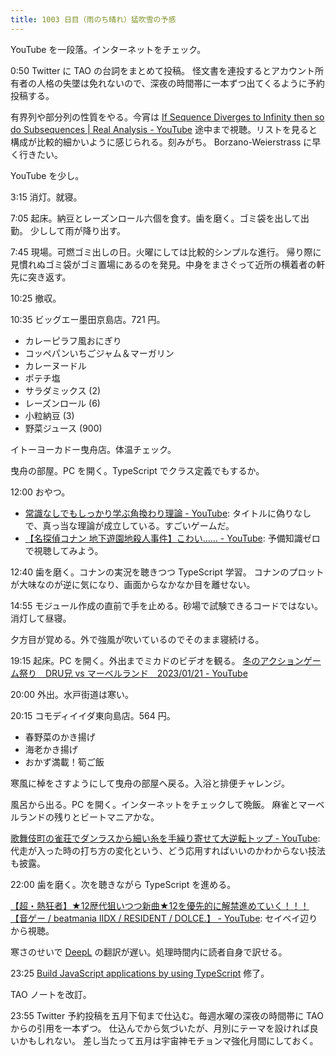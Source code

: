 ```yaml
---
title: 1003 日目（雨のち晴れ）猛吹雪の予感
---
```


YouTube を一段落。インターネットをチェック。

0:50 Twitter に TAO の台詞をまとめて投稿。
怪文書を連投するとアカウント所有者の人格の失墜は免れないので、深夜の時間帯に一本ずつ出てくるように予約投稿する。

有界列や部分列の性質をやる。今宵は [If Sequence Diverges to Infinity then so do Subsequences | Real Analysis - YouTube](https://www.youtube.com/watch?v=gL3MRsESCvU&list=PLztBpqftvzxWo4HxUYV58ENhxHV32Wxli&index=48)
途中まで視聴。リストを見ると構成が比較的細かいように感じられる。刻みがち。
Borzano-Weierstrass に早く行きたい。

YouTube を少し。

3:15 消灯。就寝。

7:05 起床。納豆とレーズンロール六個を食す。歯を磨く。ゴミ袋を出して出勤。
少しして雨が降り出す。

7:45 現場。可燃ゴミ出しの日。火曜にしては比較的シンプルな進行。
帰り際に見慣れぬゴミ袋がゴミ置場にあるのを発見。中身をまさぐって近所の横着者の軒先に突き返す。

10:25 撤収。

10:35 ビッグエー墨田京島店。721 円。

* カレーピラフ風おにぎり
* コッペパンいちごジャム＆マーガリン
* カレーヌードル
* ポテチ塩
* サラダミックス (2)
* レーズンロール (6)
* 小粒納豆 (3)
* 野菜ジュース (900)

イトーヨーカドー曳舟店。体温チェック。

曳舟の部屋。PC を開く。TypeScript でクラス定義でもするか。

12:00 おやつ。

* [常識なしでもしっかり学ぶ角換わり理論 - YouTube](https://www.youtube.com/watch?v=h_MJyKqskRk):
  タイトルに偽りなしで、真っ当な理論が成立している。すごいゲームだ。
* [【名探偵コナン 地下遊園地殺人事件】こわい…… - YouTube](https://www.youtube.com/watch?v=j_KoB2yg3EQ):
  予備知識ゼロで視聴してみよう。

12:40 歯を磨く。コナンの実況を聴きつつ TypeScript 学習。
コナンのプロットが大味なのが逆に気になり、画面からなかなか目を離せない。

14:55 モジュール作成の直前で手を止める。砂場で試験できるコードではない。消灯して昼寝。

夕方目が覚める。外で強風が吹いているのでそのまま寝続ける。

19:15 起床。PC を開く。外出までミカドのビデオを観る。
[冬のアクションゲーム祭り　DRU兄 vs マーベルランド　2023/01/21 - YouTube](https://www.youtube.com/watch?v=yKKDzylp0zw)

20:00 外出。水戸街道は寒い。

20:15 コモディイイダ東向島店。564 円。

* 春野菜のかき揚げ
* 海老かき揚げ
* おかず満載！筍ご飯

寒風に棹をさすようにして曳舟の部屋へ戻る。入浴と排便チャレンジ。

風呂から出る。PC を開く。インターネットをチェックして晩飯。
麻雀とマーベルランドの残りとビートマニアかな。

[歌舞伎町の雀荘でダンラスから細い糸を手繰り寄せて大逆転トップ - YouTube](https://www.youtube.com/watch?v=cPetnqBXWUY):
代走が入った時の打ち方の変化という、どう応用すればいいのかわからない技法も披露。

22:00 歯を磨く。次を聴きながら TypeScript を進める。

[【超・熱狂者】★12歴代狙いつつ新曲★12を優先的に解禁進めていく！！！【音ゲー / beatmania IIDX / RESIDENT / DOLCE.】 - YouTube](https://www.youtube.com/watch?v=eoSjW7NBCwI):
セイベイ辺りから視聴。

寒さのせいで [DeepL] の翻訳が遅い。処理時間内に読者自身で訳せる。

23:25 [Build JavaScript applications by using TypeScript](https://learn.microsoft.com/en-us/training/paths/build-javascript-applications-typescript/)
修了。

TAO ノートを改訂。

23:55 Twitter 予約投稿を五月下旬まで仕込む。毎週水曜の深夜の時間帯に TAO からの引用を一本ずつ。
仕込んでから気づいたが、月別にテーマを設ければ良いかもしれない。
差し当たって五月は宇宙神モチョンマ強化月間にしておく。

[DeepL]: https://www.deepl.com/translator
